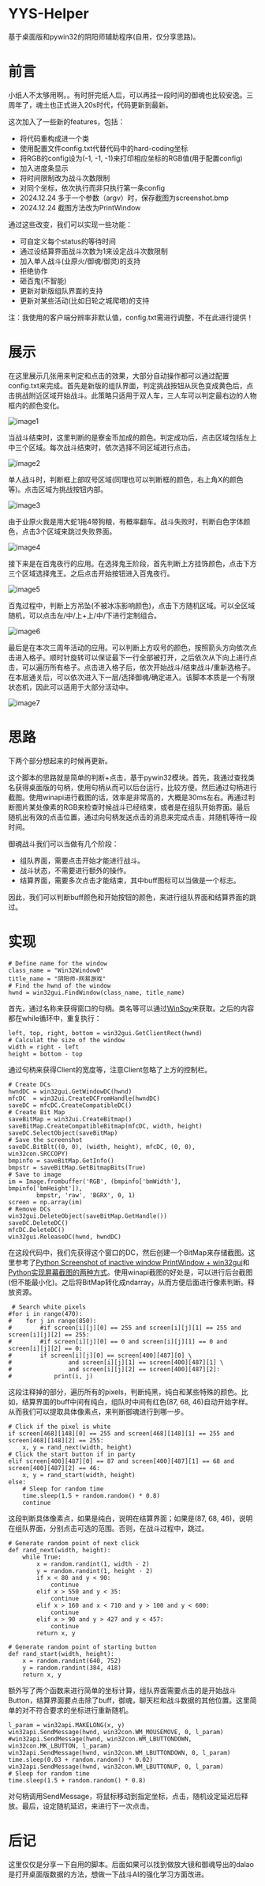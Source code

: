 # YYS-Helper
基于桌面版和pywin32的阴阳师辅助程序(自用，仅分享思路)。

# 前言
小纸人不太够用啊。。有时肝完纸人后，可以再挂一段时间的御魂也比较安逸。三周年了，魂土也正式进入20s时代，代码更新到最新。

这次加入了一些新的features，包括：
* 将代码重构成进一个类
* 使用配置文件config.txt代替代码中的hard-coding坐标
* 将RGB的config设为(-1, -1, -1)来打印相应坐标的RGB值(用于配置config)
* 加入进度条显示
* 将时间限制改为战斗次数限制
* 对同个坐标，依次执行而非只执行第一条config
* 2024.12.24 多于一个参数（argv）时，保存截图为screenshot.bmp
* 2024.12.24 截图方法改为PrintWindow

通过这些改变，我们可以实现一些功能：
* 可自定义每个status的等待时间
* 通过设结算界面战斗次数为1来设定战斗次数限制
* 加入单人战斗(业原火/御魂/御灵)的支持
* 拒绝协作
* 砸百鬼(不智能)
* 更新对新版组队界面的支持
* 更新对某些活动(比如日轮之城爬塔)的支持

注：我使用的客户端分辨率非默认值，config.txt需进行调整，不在此进行提供！

# 展示
在这里展示几张用来判定和点击的效果，大部分自动操作都可以通过配置config.txt来完成。首先是新版的组队界面，判定挑战按钮从灰色变成黄色后，点击挑战附近区域开始战斗。此策略只适用于双人车，三人车可以判定最右边的人物框内的颜色变化。

![image1](https://github.com/jajajag/YYS-Helper/blob/master/results/screen_shot_2.jpg)

当战斗结束时，这里判断的是寮金币加成的颜色。判定成功后，点击区域包括左上中三个区域。每次战斗结束时，依次选择不同区域进行点击。

![image2](https://github.com/jajajag/YYS-Helper/blob/master/results/screen_shot_3.jpg)

单人战斗时，判断框上部叹号区域(同理也可以判断框的颜色，右上角X的颜色等)。点击区域为挑战按钮内部。

![image3](https://github.com/jajajag/YYS-Helper/blob/master/results/screen_shot_5.jpg)

由于业原火我是用大蛇1拖4带狗粮，有概率翻车。战斗失败时，判断白色字体颜色，点击3个区域来跳过失败界面。

![image4](https://github.com/jajajag/YYS-Helper/blob/master/results/screen_shot_7.jpg)

接下来是在百鬼夜行的应用。在选择鬼王阶段，首先判断上方挂饰颜色，点击下方三个区域选择鬼王。之后点击开始按钮进入百鬼夜行。

![image5](https://github.com/jajajag/YYS-Helper/blob/master/results/screen_shot_6.jpg)

百鬼过程中，判断上方吊坠(不被冰冻影响颜色)，点击下方随机区域。可以全区域随机，可以点击左/中/上+上/中/下进行定制组合。

![image6](https://github.com/jajajag/YYS-Helper/blob/master/results/screen_shot_4.jpg)

最后是在本次三周年活动的应用。可以判断上方叹号的颜色，按照箭头方向依次点击进入格子。顺时针旋转可以保证最下一行全部被打开，之后依次从下向上进行点击，可以遍历所有格子。点击进入格子后，依次开始战斗/结束战斗/重新选格子。在本层通关后，可以依次进入下一层/选择御魂/确定进入。该脚本本质是一个有限状态机，因此可以适用于大部分活动中。

![image7](https://github.com/jajajag/YYS-Helper/blob/master/results/screen_shot_1.jpg)


# 思路

下两个部分想起来的时候再更新。

这个脚本的思路就是简单的判断+点击，基于pywin32模块。首先，我通过查找类名获得桌面版的句柄，使用句柄从而可以后台运行，比较方便。然后通过句柄进行截图。使用winapi进行截图的话，效率是非常高的，大概是30ms左右。再通过判断图片某处像素的RGB来检查时候战斗已经结束，或者是在组队开始界面。最后随机出有效的点击位置，通过向句柄发送点击的消息来完成点击，并随机等待一段时间。

御魂战斗我们可以当做有几个阶段：

* 组队界面，需要点击开始才能进行战斗。
* 战斗状态，不需要进行额外的操作。
* 结算界面，需要多次点击才能结束，其中buff图标可以当做是一个标志。

因此，我们可以判断buff颜色和开始按钮的颜色，来进行组队界面和结算界面的跳过。

# 实现

```
# Define name for the window
class_name = "Win32Window0"
title_name = "阴阳师-网易游戏"
# Find the hwnd of the window
hwnd = win32gui.FindWindow(class_name, title_name)
```
首先，通过名称来获得窗口的句柄。类名等可以通过[WinSpy](http://www.catch22.net/software/winspy)来获取。之后的内容都在while循环中，重复执行：

```
left, top, right, bottom = win32gui.GetClientRect(hwnd)
# Calculat the size of the window
width = right - left
height = bottom - top
```
通过句柄来获得Client的宽度等，注意Client忽略了上方的控制栏。

```
# Create DCs
hwndDC = win32gui.GetWindowDC(hwnd)
mfcDC  = win32ui.CreateDCFromHandle(hwndDC)
saveDC = mfcDC.CreateCompatibleDC()
# Create Bit Map
saveBitMap = win32ui.CreateBitmap()
saveBitMap.CreateCompatibleBitmap(mfcDC, width, height)
saveDC.SelectObject(saveBitMap)
# Save the screenshot
saveDC.BitBlt((0, 0), (width, height), mfcDC, (0, 0), win32con.SRCCOPY)
bmpinfo = saveBitMap.GetInfo()
bmpstr = saveBitMap.GetBitmapBits(True)
# Save to image
im = Image.frombuffer('RGB', (bmpinfo['bmWidth'], bmpinfo['bmHeight']), 
        bmpstr, 'raw', 'BGRX', 0, 1)
screen = np.array(im)
# Remove DCs
win32gui.DeleteObject(saveBitMap.GetHandle())
saveDC.DeleteDC()
mfcDC.DeleteDC()
win32gui.ReleaseDC(hwnd, hwndDC)
```
在这段代码中，我们先获得这个窗口的DC，然后创建一个BitMap来存储截图。这里参考了[Python Screenshot of inactive window PrintWindow + win32gui](https://stackoverflow.com/questions/19695214/python-screenshot-of-inactive-window-printwindow-win32gui)和[Python实现屏幕截图的两种方式](https://www.cnblogs.com/weiyinfu/p/8051280.html)。使用winapi截图的好处是，可以进行后台截图(但不能最小化)。之后将BitMap转化成ndarray，从而方便后面进行像素判断。释放资源。

```
 # Search white pixels
#for i in range(470):
#    for j in range(850):
#        #if screen[i][j][0] == 255 and screen[i][j][1] == 255 and screen[i][j][2] == 255:
#        #if screen[i][j][0] == 0 and screen[i][j][1] == 0 and screen[i][j][2] == 0:
#        if screen[i][j][0] == screen[400][487][0] \
#                and screen[i][j][1] == screen[400][487][1] \
#                and screen[i][j][2] == screen[400][487][2]:
#            print(i, j)
```
这段注释掉的部分，遍历所有的pixels，判断纯黑，纯白和某些特殊的颜色。比如，结算界面的buff中间有纯白，组队时中间有红色(87, 68, 46)自动开始字样。从而我们可以提取具体像素点，来判断御魂进行到哪一步。

```
# Click if the pixel is white
if screen[468][148][0] == 255 and screen[468][148][1] == 255 and screen[468][148][2] == 255:
    x, y = rand_next(width, height)
# Click the start button if in party
elif screen[400][487][0] == 87 and screen[400][487][1] == 68 and screen[400][487][2] == 46:
    x, y = rand_start(width, height)
else:
    # Sleep for random time
    time.sleep(1.5 + random.random() * 0.8)
    continue
```
这段判断具体像素点，如果是纯白，说明在结算界面；如果是(87, 68, 46)，说明在组队界面，分别点击可选的范围。否则，在战斗过程中，跳过。

```
# Generate random point of next click
def rand_next(width, height):
    while True:
        x = random.randint(1, width - 2)
        y = random.randint(1, height - 2)
        if x < 80 and y < 90:
            continue
        elif x > 550 and y < 35:
            continue
        elif x > 160 and x < 710 and y > 100 and y < 600:
            continue
        elif x > 90 and y > 427 and y < 457:
            continue
        return x, y

# Generate random point of starting button
def rand_start(width, height):
    x = random.randint(640, 752)
    y = random.randint(384, 418)
    return x, y
```
额外写了两个函数来进行简单的坐标计算，组队界面需要点击的是开始战斗Button，结算界面要点击除了buff，御魂，聊天栏和战斗数据的其他位置。这里简单的对不符合要求的坐标进行重新随机。

```
l_param = win32api.MAKELONG(x, y)
win32api.SendMessage(hwnd, win32con.WM_MOUSEMOVE, 0, l_param)
#win32api.SendMessage(hwnd, win32con.WM_LBUTTONDOWN, win32con.MK_LBUTTON, l_param)
win32api.SendMessage(hwnd, win32con.WM_LBUTTONDOWN, 0, l_param)
time.sleep(0.03 + random.random() * 0.02)
win32api.SendMessage(hwnd, win32con.WM_LBUTTONUP, 0, l_param)
# Sleep for random time
time.sleep(1.5 + random.random() * 0.8)
```
对句柄调用SendMessage，将鼠标移动到指定坐标，点击，随机设定延迟后释放。最后，设定随机延迟，来进行下一次点击。

# 后记

这里仅仅是分享一下自用的脚本。后面如果可以找到做放大镜和御魂导出的dalao是打开桌面版数据的方法，想做一下战斗AI的强化学习方面改进。
